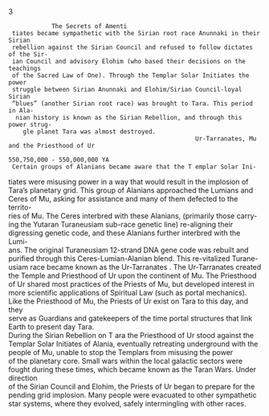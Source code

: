 3 
                                                                                                                      

                      
                                                                                                                        
                                                                                                                                                                                                                                                          
                        
                      
                    
                The Secrets of Amenti       
     tiates became sympathetic with the Sirian root race Anunnaki in their Sirian 
     rebellion against the Sirian Council and refused to follow dictates of the Sir-    
     ian Council and advisory Elohim (who based their decisions on the teachings     
     of the Sacred Law of One). Through the Templar Solar Initiates the power 
     struggle between Sirian Anunnaki and Elohim/Sirian Council-loyal Sirian    
     “blues” (another Sirian root race) was brought to Tara. This period in Ala-     
      nian history is known as the Sirian Rebellion, and through this power strug-   
        gle planet Tara was almost destroyed.  
                                                        Ur-Tarranates, Mu and the Priesthood of Ur
                                                                          550,750,000 - 550,000,000 YA
     Certain groups of Alanians became aware that the T emplar Solar Ini-                  
tiates were misusing power in a way that would result in the implosion of     
Tara’s planetary grid. This group of Alanians approached the Lumians and     
Ceres of Mu, asking for assistance and many of them defected to the territo-      
ries of Mu. The Ceres interbred with these Alanians, (primarily those carry-       
ing the Yutaran Turaneusiam sub-race genetic line) re-aligning their       
digressing genetic code, and these Alanians further interbred with the Lumi-      
ans. The original Turaneusiam 12-strand DNA gene code was rebuilt and   
purified through this Ceres-Lumian-Alanian blend. This re-vitalized Turane-    
usiam race became known as the Ur-Tarranates . The Ur-Tarranates created 
the Temple and Priesthood of Ur  upon the continent of Mu. The Priesthood   
of Ur shared most practices of the Priests of Mu, but developed interest in
more scientific applications of Spiritual Law (such as portal mechanics). Like
the Priesthood of Mu, the Priests of Ur exist on Tara to this day, and they  
serve as Guardians and gatekeepers of the time portal structures that link 
Earth to present day Tara.  
               During the Sirian Rebellion on T ara the Priesthood of Ur stood against
          the Templar Solar Initiates of Alania, eventually retreating underground 
             with the people of Mu, unable to stop the Templars from misusing the power  
           of the planetary core. Small wars within the local galactic sectors were fought
           during these times, which became known as the Taran Wars. Under direction     
              of the Sirian Council and Elohim, the Priests of Ur began to prepare for the   
           pending grid implosion. Many people were evacuated to other sympathetic   
               star systems, where they evolved, safely intermingling with other races.